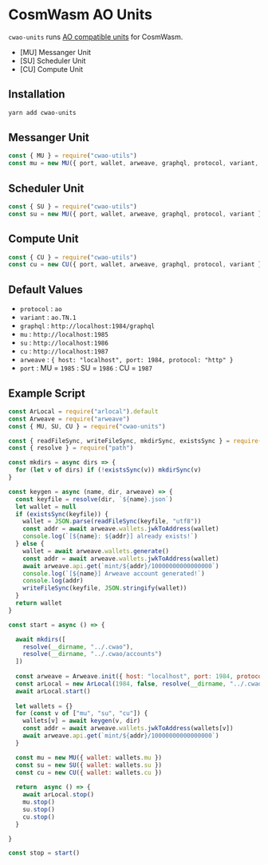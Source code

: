 # CosmWasm AO Units

`cwao-units` runs [AO compatible units](https://ao.arweave.dev/#/spec) for CosmWasm.

- [MU] Messanger Unit
- [SU] Scheduler Unit
- [CU] Compute Unit

## Installation

```bash
yarn add cwao-units
```

## Messanger Unit

```javascript
const { MU } = require("cwao-utils")
const mu = new MU({ port, wallet, arweave, graphql, protocol, variant, cu })
```

## Scheduler Unit

```javascript
const { SU } = require("cwao-utils")
const su = new MU({ port, wallet, arweave, graphql, protocol, variant })
```

## Compute Unit

```javascript
const { CU } = require("cwao-utils")
const cu = new CU({ port, wallet, arweave, graphql, protocol, variant })
```

## Default Values

- `protocol` : `ao`
- `variant` :  `ao.TN.1`
- `graphql` : `http://localhost:1984/graphql`
- `mu` : `http://localhost:1985`
- `su` : `http://localhost:1986`
- `cu` : `http://localhost:1987`
- `arweave` : `{ host: "localhost", port: 1984, protocol: "http" }`
- `port` : MU = `1985` : SU = `1986` : CU = `1987`

## Example Script

```javascript
const ArLocal = require("arlocal").default
const Arweave = require("arweave")
const { MU, SU, CU } = require("cwao-units")

const { readFileSync, writeFileSync, mkdirSync, existsSync } = require("fs")
const { resolve } = require("path")

const mkdirs = async dirs => {
  for (let v of dirs) if (!existsSync(v)) mkdirSync(v)
}

const keygen = async (name, dir, arweave) => {
  const keyfile = resolve(dir, `${name}.json`)
  let wallet = null
  if (existsSync(keyfile)) {
    wallet = JSON.parse(readFileSync(keyfile, "utf8"))
    const addr = await arweave.wallets.jwkToAddress(wallet)
    console.log(`[${name}: ${addr}] already exists!`)
  } else {
    wallet = await arweave.wallets.generate()
    const addr = await arweave.wallets.jwkToAddress(wallet)
    await arweave.api.get(`mint/${addr}/10000000000000000`)
    console.log(`[${name}] Arweave account generated!`)
    console.log(addr)
    writeFileSync(keyfile, JSON.stringify(wallet))
  }
  return wallet
}

const start = async () => {

  await mkdirs([
    resolve(__dirname, "../.cwao"),
    resolve(__dirname, "../.cwao/accounts")
  ])
  
  const arweave = Arweave.init({ host: "localhost", port: 1984, protocol: "http" })
  const arLocal = new ArLocal(1984, false, resolve(__dirname, "../.cwao/db"), true)
  await arLocal.start()
  
  let wallets = {}
  for (const v of ["mu", "su", "cu"]) {
    wallets[v] = await keygen(v, dir)
    const addr = await arweave.wallets.jwkToAddress(wallets[v])
    await arweave.api.get(`mint/${addr}/10000000000000000`)
  }

  const mu = new MU({ wallet: wallets.mu })
  const su = new SU({ wallet: wallets.su })
  const cu = new CU({ wallet: wallets.cu })
  
  return  async () => {
    await arLocal.stop()
    mu.stop()
    su.stop()
    cu.stop()
  }

}

const stop = start()
```
